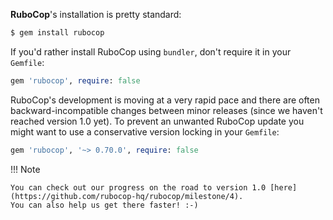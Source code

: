 **RuboCop**'s installation is pretty standard:

```sh
$ gem install rubocop
```

If you'd rather install RuboCop using `bundler`, don't require it in your `Gemfile`:

```rb
gem 'rubocop', require: false
```

RuboCop's development is moving at a very rapid pace and there are
often backward-incompatible changes between minor releases (since we
haven't reached version 1.0 yet). To prevent an unwanted RuboCop update you
might want to use a conservative version locking in your `Gemfile`:

```rb
gem 'rubocop', '~> 0.70.0', require: false
```

!!! Note

    You can check out our progress on the road to version 1.0 [here](https://github.com/rubocop-hq/rubocop/milestone/4).
    You can also help us get there faster! :-)
